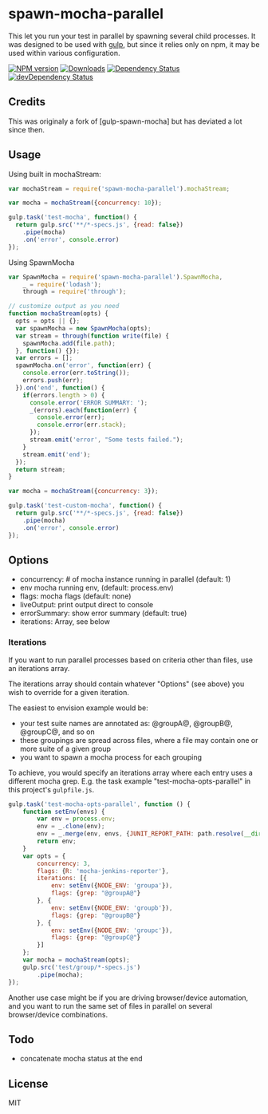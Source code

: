 # spawn-mocha-parallel

This let you run your test in parallel by spawning several child processes.
It was designed to be used with [gulp][gulp], but since it relies only
on npm, it may be used within various configuration.

[![NPM version](http://img.shields.io/npm/v/spawn-mocha-parallel.svg)](https://npmjs.org/package/spawn-mocha-parallel) 
[![Downloads](http://img.shields.io/npm/dm/spawn-mocha-parallel.svg)](https://npmjs.org/package/spawn-mocha-parallel)
[![Dependency Status](https://david-dm.org/sebv/spawn-mocha-parallel.svg)](https://david-dm.org/sebv/spawn-mocha-parallel)
[![devDependency Status](https://david-dm.org/sebv/spawn-mocha-parallel/dev-status.svg)](https://david-dm.org/sebv/spawn-mocha-parallel#info=devDependencies)

## Credits

This was originaly a fork of [gulp-spawn-mocha] but has deviated a lot since
then.

## Usage

Using built in mochaStream:

```js
var mochaStream = require('spawn-mocha-parallel').mochaStream;

var mocha = mochaStream({concurrency: 10});

gulp.task('test-mocha', function() {
  return gulp.src('**/*-specs.js', {read: false}) 
    .pipe(mocha)
    .on('error', console.error)
});

```

Using SpawnMocha

```js
var SpawnMocha = require('spawn-mocha-parallel').SpawnMocha,
    _ = require('lodash');
    through = require('through');

// customize output as you need
function mochaStream(opts) {
  opts = opts || {};
  var spawnMocha = new SpawnMocha(opts);
  var stream = through(function write(file) {
    spawnMocha.add(file.path);
  }, function() {});
  var errors = [];
  spawnMocha.on('error', function(err) {
    console.error(err.toString());
    errors.push(err);
  }).on('end', function() {
    if(errors.length > 0) {
      console.error('ERROR SUMMARY: ');
      _(errors).each(function(err) {
        console.error(err);
        console.error(err.stack);
      });
      stream.emit('error', "Some tests failed.");
    }
    stream.emit('end');
  });
  return stream;
}

var mocha = mochaStream({concurrency: 3});

gulp.task('test-custom-mocha', function() {
  return gulp.src('**/*-specs.js', {read: false}) 
    .pipe(mocha)
    .on('error', console.error)
});

```

## Options

- concurrency: # of mocha instance running in parallel (default: 1)
- env mocha running env, (default: process.env)
- flags: mocha flags (default: none)
- liveOutput: print output direct to console
- errorSummary: show error summary (default: true)
- iterations: Array, see below

### Iterations

If you want to run parallel processes based on criteria other than files, use an iterations array.

The iterations array should contain whatever "Options" (see above) you wish to override for a given iteration.

The easiest to envision example would be:
* your test suite names are annotated as: @groupA@, @groupB@, @groupC@, and so on
* these groupings are spread across files, where a file may contain one or more suite of a given group
* you want to spawn a mocha process for each grouping

To achieve, you would specify an iterations array where each entry uses a different mocha grep. E.g. the task
example "test-mocha-opts-parallel" in this project's `gulpfile.js`.

```javascript
gulp.task('test-mocha-opts-parallel', function () {
    function setEnv(envs) {
        var env = process.env;
        env = _.clone(env);
        env = _.merge(env, envs, {JUNIT_REPORT_PATH: path.resolve(__dirname, 'test/report/report.xml')});
        return env;
    }
    var opts = {
        concurrency: 3,
        flags: {R: 'mocha-jenkins-reporter'},
        iterations: [{
            env: setEnv({NODE_ENV: 'groupa'}),
            flags: {grep: "@groupA@"}
        }, {
            env: setEnv({NODE_ENV: 'groupb'}),
            flags: {grep: "@groupB@"}
        }, {
            env: setEnv({NODE_ENV: 'groupc'}),
            flags: {grep: "@groupC@"}
        }]
    };
    var mocha = mochaStream(opts);
    gulp.src('test/group/*-specs.js')
        .pipe(mocha);
});
```

Another use case might be if you are driving browser/device automation, and you want to run the same set of files
in parallel on several browser/device combinations.

## Todo

- concatenate mocha status at the end

## License

MIT

  [gulp]: http://gulpjs.com/ "gulp.js"
  [mocha]: http://visionmedia.github.io/mocha/ "Mocha"
